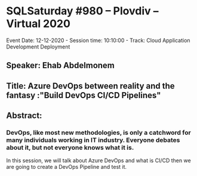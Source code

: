 # SQLSaturday #980 – Plovdiv – Virtual 2020
Event Date: 12-12-2020 - Session time: 10:10:00 - Track: Cloud Application Development  Deployment
## Speaker: Ehab Abdelmonem
## Title: Azure DevOps between reality and the fantasy :"Build DevOps CI/CD Pipelines"
## Abstract:
### DevOps, like most new methodologies, is only a catchword for many individuals working in IT industry. Everyone debates about it, but not everyone knows what it is.

In this session, we will talk about Azure DevOps and what is CI/CD
then we are going to create a DevOps Pipeline and test it.
